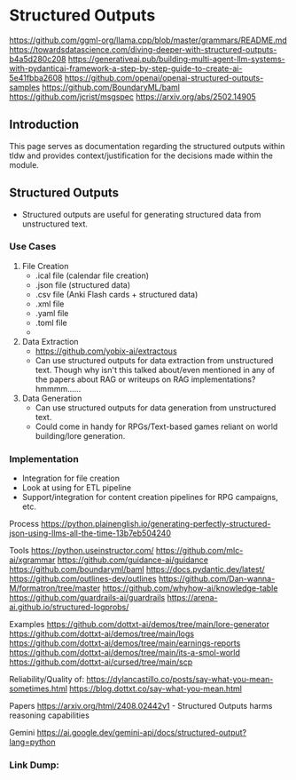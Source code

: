 # Structured Outputs

https://github.com/ggml-org/llama.cpp/blob/master/grammars/README.md
https://towardsdatascience.com/diving-deeper-with-structured-outputs-b4a5d280c208
https://generativeai.pub/building-multi-agent-llm-systems-with-pydanticai-framework-a-step-by-step-guide-to-create-ai-5e41fbba2608
https://github.com/openai/openai-structured-outputs-samples
https://github.com/BoundaryML/baml
https://github.com/jcrist/msgspec
https://arxiv.org/abs/2502.14905

## Introduction
This page serves as documentation regarding the structured outputs within tldw and provides context/justification for the decisions made within the module.

## Structured Outputs
- Structured outputs are useful for generating structured data from unstructured text.

### Use Cases
1. File Creation
   - .ical file (calendar file creation)
   - .json file (structured data)
   - .csv file (Anki Flash cards + structured data)
   - .xml file
   - .yaml file
   - .toml file
   - 
2. Data Extraction
   - https://github.com/yobix-ai/extractous
   - Can use structured outputs for data extraction from unstructured text. Though why isn't this talked about/even mentioned in any of the papers about RAG or writeups on RAG implementations? hmmmm......
3. Data Generation
   - Can use structured outputs for data generation from unstructured text.
   - Could come in handy for RPGs/Text-based games reliant on world building/lore generation.


### Implementation
- Integration for file creation
- Look at using for ETL pipeline
- Support/integration for content creation pipelines for RPG campaigns, etc.


Process
   https://python.plainenglish.io/generating-perfectly-structured-json-using-llms-all-the-time-13b7eb504240

Tools
   https://python.useinstructor.com/
   https://github.com/mlc-ai/xgrammar
   https://github.com/guidance-ai/guidance
   https://github.com/boundaryml/baml
   https://docs.pydantic.dev/latest/
   https://github.com/outlines-dev/outlines
   https://github.com/Dan-wanna-M/formatron/tree/master
   https://github.com/whyhow-ai/knowledge-table
   https://github.com/guardrails-ai/guardrails
   https://arena-ai.github.io/structured-logprobs/

Examples
   https://github.com/dottxt-ai/demos/tree/main/lore-generator
   https://github.com/dottxt-ai/demos/tree/main/logs
   https://github.com/dottxt-ai/demos/tree/main/earnings-reports
   https://github.com/dottxt-ai/demos/tree/main/its-a-smol-world
   https://github.com/dottxt-ai/cursed/tree/main/scp


Reliability/Quality of:
   https://dylancastillo.co/posts/say-what-you-mean-sometimes.html
   https://blog.dottxt.co/say-what-you-mean.html

Papers
   https://arxiv.org/html/2408.02442v1 - Structured Outputs harms reasoning capabilities


Gemini
   https://ai.google.dev/gemini-api/docs/structured-output?lang=python

### Link Dump:

